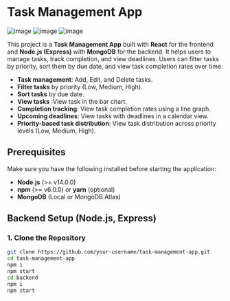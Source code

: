# Task Management App

![image](https://github.com/user-attachments/assets/e7d6b538-164b-498e-ac88-1f0092bac3e8)
![image](https://github.com/user-attachments/assets/4b08f925-608d-4415-9148-823269a2975b)
![image](https://github.com/user-attachments/assets/f8e70611-fb22-4253-8cea-471d43ffc28e)

This project is a **Task Management App** built with **React** for the frontend and **Node.js (Express)** with **MongoDB** for the backend. 
It helps users to manage tasks, track completion, and view deadlines. Users can filter tasks by priority, sort them by due date, and view task completion rates over time.

- **Task management**: Add, Edit, and Delete tasks.
- **Filter tasks** by priority (Low, Medium, High).
- **Sort tasks** by due date.
- **View tasks** :View task in the bar chart.
- **Completion tracking**: View task completion rates using a line graph.
- **Upcoming deadlines**: View tasks with deadlines in a calendar view.
- **Priority-based task distribution**: View task distribution across priority levels (Low, Medium, High).

## Prerequisites
Make sure you have the following installed before starting the application:

- **Node.js** (>= v14.0.0)
- **npm** (>= v6.0.0) or **yarn** (optional)
- **MongoDB** (Local or MongoDB Atlas)

## Backend Setup (Node.js, Express)

### 1. Clone the Repository

```bash
git clone https://github.com/your-username/task-management-app.git
cd task-management-app
npm i 
npm start
cd backend
npm i 
npm start
